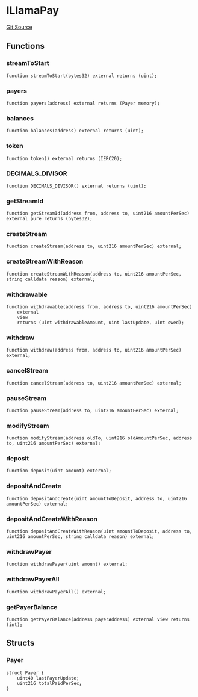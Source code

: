 # ILlamaPay
[Git Source](https://github.com/FloorDAO/floor-v2/blob/445b96358cc205e432e359914c1681c0f44048b0/src/interfaces/llamapay/LlamaPay.sol)


## Functions
### streamToStart


```solidity
function streamToStart(bytes32) external returns (uint);
```

### payers


```solidity
function payers(address) external returns (Payer memory);
```

### balances


```solidity
function balances(address) external returns (uint);
```

### token


```solidity
function token() external returns (IERC20);
```

### DECIMALS_DIVISOR


```solidity
function DECIMALS_DIVISOR() external returns (uint);
```

### getStreamId


```solidity
function getStreamId(address from, address to, uint216 amountPerSec) external pure returns (bytes32);
```

### createStream


```solidity
function createStream(address to, uint216 amountPerSec) external;
```

### createStreamWithReason


```solidity
function createStreamWithReason(address to, uint216 amountPerSec, string calldata reason) external;
```

### withdrawable


```solidity
function withdrawable(address from, address to, uint216 amountPerSec)
    external
    view
    returns (uint withdrawableAmount, uint lastUpdate, uint owed);
```

### withdraw


```solidity
function withdraw(address from, address to, uint216 amountPerSec) external;
```

### cancelStream


```solidity
function cancelStream(address to, uint216 amountPerSec) external;
```

### pauseStream


```solidity
function pauseStream(address to, uint216 amountPerSec) external;
```

### modifyStream


```solidity
function modifyStream(address oldTo, uint216 oldAmountPerSec, address to, uint216 amountPerSec) external;
```

### deposit


```solidity
function deposit(uint amount) external;
```

### depositAndCreate


```solidity
function depositAndCreate(uint amountToDeposit, address to, uint216 amountPerSec) external;
```

### depositAndCreateWithReason


```solidity
function depositAndCreateWithReason(uint amountToDeposit, address to, uint216 amountPerSec, string calldata reason) external;
```

### withdrawPayer


```solidity
function withdrawPayer(uint amount) external;
```

### withdrawPayerAll


```solidity
function withdrawPayerAll() external;
```

### getPayerBalance


```solidity
function getPayerBalance(address payerAddress) external view returns (int);
```

## Structs
### Payer

```solidity
struct Payer {
    uint40 lastPayerUpdate;
    uint216 totalPaidPerSec;
}
```

